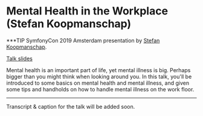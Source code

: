 # Mental Health in the Workplace (Stefan Koopmanschap)

***TIP
SymfonyCon 2019 Amsterdam presentation by [Stefan Koopmanschap](https://connect.symfony.com/api/alternates/106f311e-87b0-411c-b001-4f4805164b4a).

[Talk slides](https://speakerdeck.com/skoop/mental-health-in-the-workplace-symfonycon-2019-amsterdam)

Mental health is an important part of life, yet mental illness is big. Perhaps bigger than you might think when looking around you. In this talk, you'll be introduced to some basics on mental health and mental illness, and given some tips and handholds on how to handle mental illness on the work floor.
***

Transcript & caption for the talk will be added soon.
